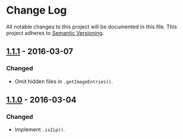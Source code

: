 # Change Log

All notable changes to this project will be documented in this file.
This project adheres to [Semantic Versioning](http://semver.org/).

## [1.1.1] - 2016-03-07

### Changed

- Omit hidden files in `.getImageEntries()`.

## [1.1.0] - 2016-03-04

### Changed

- Implement `.isZip()`.

[1.1.1]: https://github.com/resin-io-modules/resin-zip-image/compare/v1.1.0...v1.1.1
[1.1.0]: https://github.com/resin-io-modules/resin-zip-image/compare/v1.0.0...v1.1.0
